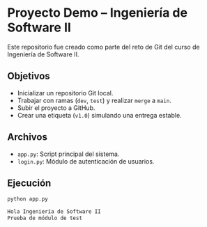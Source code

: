 # Proyecto Demo – Ingeniería de Software II

Este repositorio fue creado como parte del reto de Git del curso de Ingeniería de Software II.

## Objetivos
- Inicializar un repositorio Git local.
- Trabajar con ramas (`dev`, `test`) y realizar `merge` a `main`.
- Subir el proyecto a GitHub.
- Crear una etiqueta (`v1.0`) simulando una entrega estable.

## Archivos
- `app.py`: Script principal del sistema.
- `login.py`: Módulo de autenticación de usuarios.

## Ejecución
```bash
python app.py

Hola Ingeniería de Software II
Prueba de módulo de test
